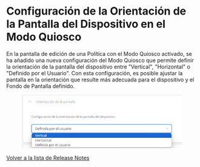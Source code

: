# Configuración de la Orientación de la Pantalla del Dispositivo en el Modo Quiosco

En la pantalla de edición de una Política con el Modo Quiosco activado, se ha añadido una nueva configuración del Modo Quiosco que permite definir la orientación de la pantalla del dispositivo entre "Vertical", "Horizontal" o "Definido por el Usuario". Con esta configuración, es posible ajustar la pantalla en la orientación que resulte más adecuada para el dispositivo y el Fondo de Pantalla definido.

<figure><img src="../../../.gitbook/assets/image (79).png" alt="" width="509"><figcaption></figcaption></figure>

[Volver a la lista de Release Notes](./)
